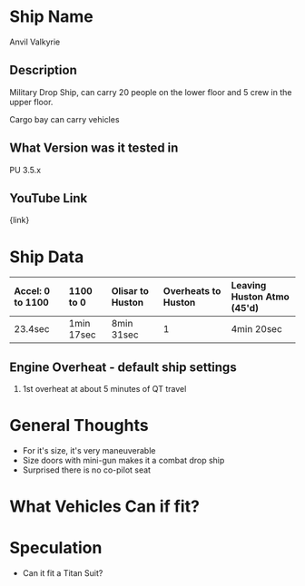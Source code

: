 # Ship Name
Anvil Valkyrie

## Description
Military Drop Ship, can carry 20 people on the lower floor and 5 crew in the upper floor.

Cargo bay can carry vehicles

## What Version was it tested in
PU 3.5.x

## YouTube Link
{link}

# Ship Data
|Accel: 0 to 1100|1100 to 0|Olisar to Huston|Overheats to Huston|Leaving Huston Atmo (45'd)|
|:---------------|:--------|:---------------|:------------------|:-------------------------|
|23.4sec|1min 17sec|8min 31sec|1|4min 20sec|

## Engine Overheat - default ship settings
1. 1st overheat at about 5 minutes of QT travel

# General Thoughts
* For it's size, it's very maneuverable
* Size doors with mini-gun makes it a combat drop ship
* Surprised there is no co-pilot seat 

# What Vehicles Can if fit?


# Speculation
* Can it fit a Titan Suit?